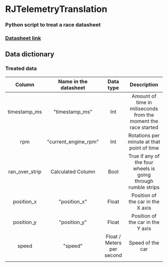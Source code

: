 # RJTelemetryTranslation

### Python script to treat a race datasheet

### [Datasheet link](https://www.kaggle.com/datasets/alexhexan/fm7-rio-de-janeiro-race-telemetry)



## Data dictionary


### Treated data

|   **Column**   | **Name in the datasheet** |       **Data type**       |                         **Description**                        |
|:--------------:|:-------------------------:|:-------------------------:|:--------------------------------------------------------------:|
|  timestamp_ms  |       "timestamp_ms"      |            Int            | Amount of time in miliseconds from the moment the race started |
|       rpm      |    "current_engine_rpm"   |            Int            |           Rotations per minute at that point of time           |
| ran_over_strip |     Calculated Column     |            Bool           |  True if any of the four wheels is going through rumble strips |
|   position_x   |        "position_x"       |           Float           |                Position of the car in the X axis               |
|   position_y   |        "position_y"       |           Float           |                Position of the car in the Y axis               |
|      speed     |          "speed"          | Float / Meters per second |                        Speed of the car                        |
|                |                           |                           |                                                                |